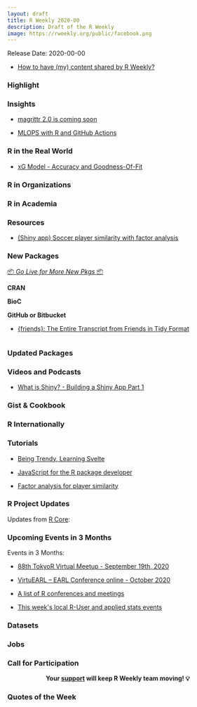 ```yaml
---
layout: draft
title: R Weekly 2020-00
description: Draft of the R Weekly
image: https://rweekly.org/public/facebook.png
---
```


Release Date: 2020-00-00

+ [How to have (my) content shared by R Weekly?](https://github.com/rweekly/rweekly.org#how-to-have-my-content-shared-by-r-weekly)


###  Highlight



### Insights

+ [magrittr 2.0 is coming soon](https://www.tidyverse.org/blog/2020/08/magrittr-2-0/)

+ [MLOPS with R and GitHub Actions](https://blog.revolutionanalytics.com/2020/08/mlops-with-r-and-github-actions.html)

### R in the Real World

+ [xG Model - Accuracy and Goodness-Of-Fit](https://www.thesignificantgame.com/portfolio/xg-model-accuracy-and-goodness-of-fit/)

###  R in Organizations



###  R in Academia



###  Resources

+ [(Shiny app) Soccer player similarity with factor analysis](https://eoinobrien.shinyapps.io/factoranalysis/)

###  New Packages

<p class="added-hostname"><a href="https://rweekly.org/live" target="_blank" class="externalLink">📦 <i>Go Live for More New Pkgs</i> 📦</a></p>

**CRAN**



**BioC**



**GitHub or Bitbucket**

+ [{friends}: The Entire Transcript from Friends in Tidy Format](https://github.com/EmilHvitfeldt/friends)

![]()

### Updated Packages



###  Videos and Podcasts

+ [What is Shiny? - Building a Shiny App Part 1](https://www.youtube.com/watch?v=Cy1YxhZd910)

### Gist & Cookbook



### R Internationally



###  Tutorials

+ [Being Trendy, Learning Svelte](https://maya.rbind.io/post/2020/being-trendy-learning-svelte/)

+ [JavaScript for the R package developer](https://blog.r-hub.io/2020/08/25/js-r/)

+ [Factor analysis for player similarity](https://eoin-obrien.com/2020/08/24/factor-analysis-for-player-similarity/)


<!--<div class="post-more-begin></div><div class="post-more-end"></div>-->

###  R Project Updates

Updates from [R Core](http://developer.r-project.org/blosxom.cgi/R-devel/NEWS):


###  Upcoming Events in 3 Months

Events in 3 Months:

+ [88th TokyoR Virtual Meetup - September 19th, 2020](https://tokyor.connpass.com/)

+ [VirtuEARL – EARL Conference online - October 2020](https://www.mango-solutions.com/virtuearl-earl-conference-online-2020/)

+ [A list of R conferences and meetings](https://jumpingrivers.github.io/meetingsR/events.html)

+ [This week's local R-User and applied stats events](https://community.rstudio.com/c/irl)


### Datasets

### Jobs




###  Call for Participation


<p class="hide-support added-hostname support-rweekly" style="text-align: center;font-weight: bold;">Your <a class="non-visited externalLink" href="https://www.patreon.com/rweekly" onclick="pas(this)">support</a> will keep R Weekly team moving! 💡</p>

###  Quotes of the Week

